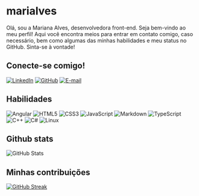 # marialves
Olá, sou a Mariana Alves, desenvolvedora front-end. Seja bem-vindo ao meu perfil! Aqui você encontra meios para entrar em contato comigo, caso necessário, bem como algumas das minhas habilidades e meu status no GitHub. Sinta-se à vontade!

## Conecte-se comigo!
[![LinkedIn](https://img.shields.io/badge/LinkedIn-000?style=for-the-badge&logo=linkedin&logoColor=0E76A8)](https://www.linkedin.com/in/mariana-alves-04998b15b)
[![GitHub](https://img.shields.io/badge/GitHub-000?style=for-the-badge&logo=github&logoColor=white)](https://github.com/marialves)
[![E-mail](https://img.shields.io/badge/-E--mail-000?style=for-the-badge&logo=gmail)](mailto:alvesmariq@gmail.com)

## Habilidades
![Angular](https://img.shields.io/badge/Angular-000?style=for-the-badge&logo=angular&logoColor=C3002F)
![HTML5](https://img.shields.io/badge/HTML5-000?style=for-the-badge&logo=html5)
![CSS3](https://img.shields.io/badge/CSS3-000?style=for-the-badge&logo=css3&logoColor=264CE4)
![JavaScript](https://img.shields.io/badge/JavaScript-000?style=for-the-badge&logo=javascript)
![Markdown](https://img.shields.io/badge/Markdown-000?style=for-the-badge&logo=markdown)
![TypeScript](https://img.shields.io/badge/TypeScript-000?style=for-the-badge&logo=typescript)
![C++](https://img.shields.io/badge/C%2B%2B-000?style=for-the-badge&logo=c%2B%2B&logoColor=00599C)
![C#](https://img.shields.io/badge/C%23-000?style=for-the-badge&logo=c-sharp&logoColor=823085)
![Linux](https://img.shields.io/badge/Linux-000?style=for-the-badge&logo=linux&logoColor=FCC624)

## Github stats
![GitHub Stats](https://github-readme-stats.vercel.app/api?username=marialves&theme=aura&bg_color=000&border_color=30A3DC&show_icons=true&icon_color=30A3DC&title_color=E94D5F&text_color=FFF)

## Minhas contribuições
[![GitHub Streak](https://streak-stats.demolab.com/?user=marialves&theme=aura&background=000&border=30A3DC&dates=FFF)](https://git.io/streak-stats)
